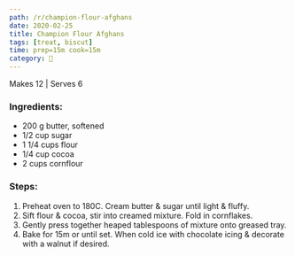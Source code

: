 ```yaml
---
path: /r/champion-flour-afghans
date: 2020-02-25
title: Champion Flour Afghans
tags: [treat, biscut]
time: prep=15m cook=15m
category: 🍰
---
```


Makes 12 | Serves 6

### Ingredients:

-   200 g butter, softened
-   1/2 cup sugar
-   1 1/4 cups flour
-   1/4 cup cocoa
-   2 cups cornflour

### Steps:

1. Preheat oven to 180C. Cream butter & sugar until light & fluffy.
2. Sift flour & cocoa, stir into creamed mixture. Fold in cornflakes.
3. Gently press together heaped tablespoons of mixture onto greased tray.
4. Bake for 15m or until set. When cold ice with chocolate icing & decorate with a walnut if desired.

